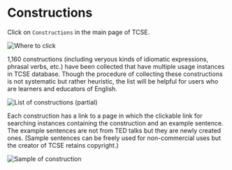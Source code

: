 # Constructions

Click on `Constructions` in the main page of TCSE.

![Where to click](https://gyazo.com/2597d2ab625dd6c8a89b21a2d9703997.png)

1,160 constructions \(including veryous kinds of idiomatic expressions, phrasal verbs, etc.\) have been collected that have multiple usage instances in TCSE database. Though the procedure of collecting these constructions is not systematic but rather heuristic, the list will be helpful for users who are learners and educators of English.

![List of constructions \(partial\)](https://gyazo.com/9fb3f8f089160b977be567c32f387bba.png)

Each construction has a link to a page in which the clickable link for searching instances containing the construction and an example sentence. The example sentences are not from TED talks but they are newly created ones. \(Sample sentences can be freely used for non-commercial uses but the creator of TCSE retains copyright.\)

![Sample of construction](https://gyazo.com/ac8325fae9198f91bc1204ab9d31f920.png)

